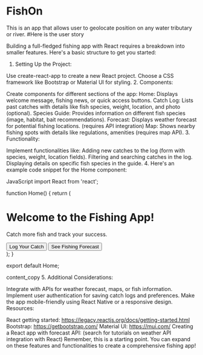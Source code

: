 # FishOn
This is an app that allows user to geolocate position on any water tributary or river.
#Here is the user story

Building a full-fledged fishing app with React requires a breakdown into smaller features. Here's a basic structure to get you started:

1. Setting Up the Project:

Use create-react-app to create a new React project.
Choose a CSS framework like Bootstrap or Material UI for styling.
2. Components:

Create components for different sections of the app:
Home: Displays welcome message, fishing news, or quick access buttons.
Catch Log: Lists past catches with details like fish species, weight, location, and photo (optional).
Species Guide: Provides information on different fish species (image, habitat, bait recommendations).
Forecast: Displays weather forecast for potential fishing locations. (requires API integration)
Map: Shows nearby fishing spots with details like regulations, amenities (requires map API).
3. Functionality:

Implement functionalities like:
Adding new catches to the log (form with species, weight, location fields).
Filtering and searching catches in the log.
Displaying details on specific fish species in the guide.
4. Here's an example code snippet for the Home component:

JavaScript
import React from 'react';

function Home() {
  return (
    <div className="container">
      <h1>Welcome to the Fishing App!</h1>
      <p>Catch more fish and track your success.</p>
      <button>Log Your Catch</button>
      <button>See Fishing Forecast</button>
    </div>
  );
}

export default Home;

content_copy
5. Additional Considerations:

Integrate with APIs for weather forecast, maps, or fish information.
Implement user authentication for saving catch logs and preferences.
Make the app mobile-friendly using React Native or a responsive design.
Resources:

React getting started: https://legacy.reactjs.org/docs/getting-started.html
Bootstrap: https://getbootstrap.com/
Material UI: https://mui.com/
Creating a React app with forecast API: (search for tutorials on weather API integration with React)
Remember, this is a starting point. You can expand on these features and functionalities to create a comprehensive fishing app!








